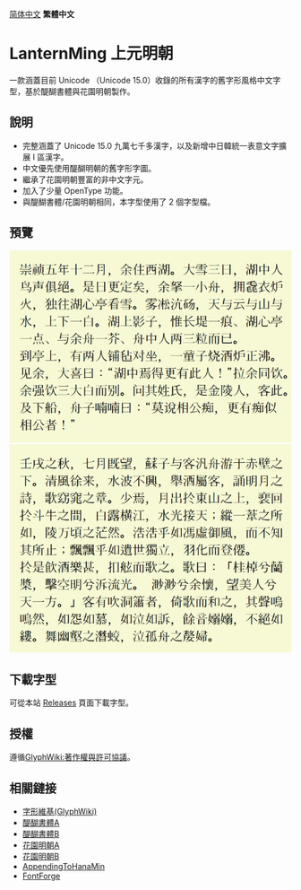[简体中文](../../#LanternMing-上元明朝) **繁體中文**
# LanternMing 上元明朝
一款涵蓋目前 Unicode （Unicode 15.0）收錄的所有漢字的舊字形風格中文字型，基於醍醐書體與花園明朝製作。

## 說明
* 完整涵蓋了 Unicode 15.0 九萬七千多漢字，以及新增中日韓統一表意文字擴展 I 區漢字。
* 中文優先使用醍醐明朝的舊字形字圖。
* 繼承了花園明朝豐富的非中文字元。
* 加入了少量 OpenType 功能。
* 與醍醐書體/花園明朝相同，本字型使用了 2 個字型檔。

## 預覽
![image](./pictures/hn001.jpg)  
![image](./pictures/hn002.jpg)  
## 下載字型
可從本站 [Releases](../../releases) 頁面下載字型。
## 授權
遵循[GlyphWiki:著作權與許可協議](http://zht.glyphwiki.org/wiki/GlyphWiki:著作權與許可協議)。
## 相關鏈接
* [字形維基(GlyphWiki)](https://glyphwiki.org/)
* [醍醐書體A](https://glyphwiki.org/wiki/Group:nobu_醍醐書體A)
* [醍醐書體B](https://glyphwiki.org/wiki/Group:nobu_醍醐書體B)
* [花園明朝A](https://glyphwiki.org/wiki/Group:kamichi_hma)
* [花園明朝B](https://glyphwiki.org/wiki/Group:kamichi_hmb)
* [AppendingToHanaMin](https://glyphwiki.org/wiki/Group:cutra_AppendingToHanaMin)
* [FontForge](https://github.com/fontforge/fontforge)
